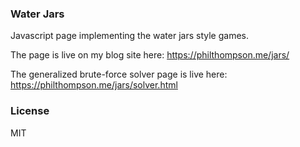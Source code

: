 ### Water Jars

Javascript page implementing the water jars style games.

The page is live on my blog site here: https://philthompson.me/jars/

The generalized brute-force solver page is live here: https://philthompson.me/jars/solver.html

### License

MIT

